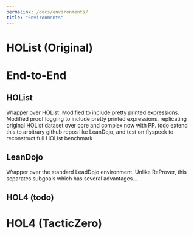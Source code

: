 ```yaml
---
permalink: /docs/environments/
title: "Environments"
---
```



# HOList (Original)


# End-to-End

## HOList
Wrapper over HOList. Modified to include pretty printed expressions.
Modified proof logging to include pretty printed expressions, replicating original HOList dataset over core and complex
now with PP.
todo extend this to arbitrary github repos like LeanDojo, and test on flyspeck to reconstruct full HOList benchmark

## LeanDojo

Wrapper over the standard LeadDojo environment.
Unlike ReProver, this separates subgoals which has several advantages...

## HOL4 (todo)


# HOL4 (TacticZero)